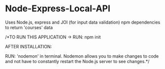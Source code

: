 # Node-Express-Local-API
Uses Node.js, express and JOI (for input data validation) npm dependencies to return 'courses' data

/*TO RUN THIS APPLICATION ->
RUN: npm init

AFTER INSTALLATION:

RUN: 'nodemon' in terminal. Nodemon allows you to make changes to code
and not have to constantly restart the Node.js server to see changes.*/
